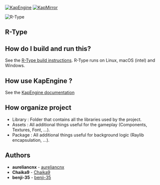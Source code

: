 [![KapEngine](https://img.shields.io/badge/KapEngine-brightgreen.svg)](https://github.com/benji-35/KapEngine/)
[![KapMirror](https://img.shields.io/badge/KapEngine-brightgreen.svg)](https://github.com/Chaika9/KapMirror/)

<img src="https://fs-prod-cdn.nintendo-europe.com/media/images/10_share_images/games_15/virtual_console_wii_u_7/H2x1_WiiUVC_RType.jpg" title="R-Type"/>

## R-Type

## How do I build and run this?
See the [R-Type build instructions](Documentation/BuildInstructions.md). R-Type runs on Linux, macOS (intel) and Windows.

## How use KapEngine ?
See the [KapEngine documentation](https://github.com/benji-35/KapEngine/blob/main/Readme.md)

## How organize project
- Library : Folder that contains all the libraries used by the project.
- Assets : All additional things useful for the gameplay (Components, Textures, Font, ...).
- Package : All additional things useful for background logic (Raylib encapsulation, ...).

## Authors
* **aureliancnx** - [aureliancnx](https://github.com/aureliancnx)
* **Chaika9** - [Chaika9](https://github.com/Chaika9)
* **benji-35** - [benji-35](https://github.com/benji-35)
